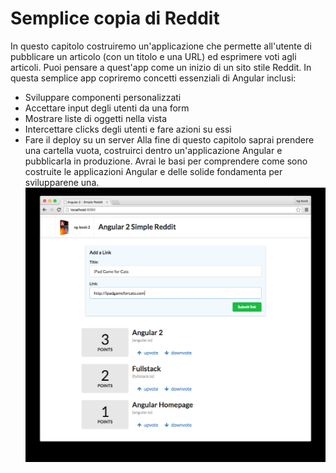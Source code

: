 # Semplice copia di Reddit

In questo capitolo costruiremo un'applicazione che permette all'utente di pubblicare un articolo (con un titolo e una URL) ed esprimere voti agli articoli.
Puoi pensare a quest'app come un inizio di un sito stile Reddit.
In questa semplice app copriremo concetti essenziali di Angular inclusi:
* Sviluppare componenti personalizzati
* Accettare input degli utenti da una form
* Mostrare liste di oggetti nella vista
* Intercettare clicks degli utenti e fare azioni su essi
* Fare il deploy su un server
Alla fine di questo capitolo saprai prendere una cartella vuota, costruirci dentro un'applicazione Angular e pubblicarla in produzione.
Avrai le basi per comprendere come sono costruite le applicazioni Angular e delle solide fondamenta per svilupparene una.
![gras](img/immagine01.png)